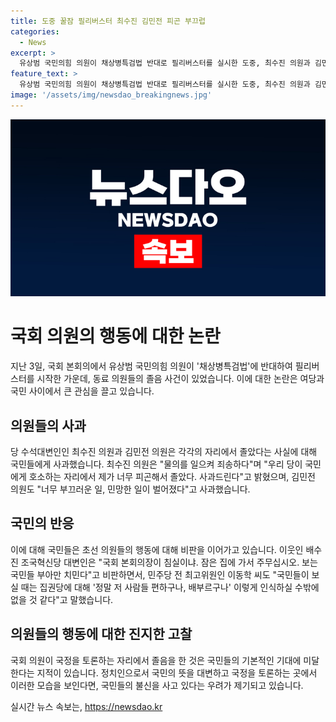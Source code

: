 ```yaml
---
title: 도중 꿀잠 필리버스터 최수진 김민전 피곤 부끄럽
categories:
  - News
excerpt: >
  유상범 국민의힘 의원이 채상병특검법 반대로 필리버스터를 실시한 도중, 최수진 의원과 김민전 의원이 국회 본회의장에서 졸고 있는 사진이 공개되었다. 이에 최수진 의원은 사과하며 물의를 일으켜 죄송하다고 밝히고, 김민전 의원도 사과했다. 또한, 이에 대한 비판이 높아지며 국민들의 신뢰를 잃을 수밖에 없을 것이라는 우려가 나왔다. 이에 대해 여론은 채상병 특검법 반대에 진정성을 보여줘야 하는 상황에서 의원들의 행동이 신뢰를 저해했다는 의견이 제기되고 있다.
feature_text: >
  유상범 국민의힘 의원이 채상병특검법 반대로 필리버스터를 실시한 도중, 최수진 의원과 김민전 의원이 국회 본회의장에서 졸고 있는 사진이 공개되었다. 이에 최수진 의원은 사과하며 물의를 일으켜 죄송하다고 밝히고, 김민전 의원도 사과했다. 또한, 이에 대한 비판이 높아지며 국민들의 신뢰를 잃을 수밖에 없을 것이라는 우려가 나왔다. 이에 대해 여론은 채상병 특검법 반대에 진정성을 보여줘야 하는 상황에서 의원들의 행동이 신뢰를 저해했다는 의견이 제기되고 있다.
image: '/assets/img/newsdao_breakingnews.jpg'
---
```


<p><img src="/assets/img/newsdao_breakingnews.jpg" alt="ranknews 속보" /></p>

<h1 data-ke-size="size26">국회 의원의 행동에 대한 논란</h1>

<p data-ke-size="size16">지난 3일, 국회 본회의에서 유상범 국민의힘 의원이 '채상병특검법'에 반대하여 필리버스터를 시작한 가운데, 동료 의원들의 졸음 사건이 있었습니다. 이에 대한 논란은 여당과 국민 사이에서 큰 관심을 끌고 있습니다.</p>

<h2 data-ke-size="size24">의원들의 사과</h2>

<p data-ke-size="size16">당 수석대변인인 최수진 의원과 김민전 의원은 각각의 자리에서 졸았다는 사실에 대해 국민들에게 사과했습니다. 최수진 의원은 "물의를 일으켜 죄송하다"며 "우리 당이 국민에게 호소하는 자리에서 제가 너무 피곤해서 졸았다. 사과드린다"고 밝혔으며, 김민전 의원도 "너무 부끄러운 일, 민망한 일이 벌어졌다"고 사과했습니다.</p>

<h2 data-ke-size="size24">국민의 반응</h2>

<p data-ke-size="size16">이에 대해 국민들은 초선 의원들의 행동에 대해 비판을 이어가고 있습니다. 이웃인 배수진 조국혁신당 대변인은 "국회 본회의장이 침실이냐. 잠은 집에 가서 주무십시오. 보는 국민들 부아만 치민다"고 비판하면서, 민주당 전 최고위원인 이동학 씨도 "국민들이 보실 때는 집권당에 대해 '정말 저 사람들 편하구나, 배부르구나' 이렇게 인식하실 수밖에 없을 것 같다"고 말했습니다.</p>

<h2 data-ke-size="size24">의원들의 행동에 대한 진지한 고찰</h2>

<p data-ke-size="size16">국회 의원이 국정을 토론하는 자리에서 졸음을 한 것은 국민들의 기본적인 기대에 미달한다는 지적이 있습니다. 정치인으로서 국민의 뜻을 대변하고 국정을 토론하는 곳에서 이러한 모습을 보인다면, 국민들의 불신을 사고 있다는 우려가 제기되고 있습니다.</p>
실시간 뉴스 속보는, <a href="https://newsdao.kr" rel="dofollow">https://newsdao.kr</a>


